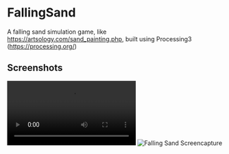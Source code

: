 # FallingSand
A falling sand simulation game, like https://artsology.com/sand_painting.php, built using Processing3 (https://processing.org/)

## Screenshots
![Falling Sand Screencapture](https://github.com/kalheyn/FallingSand/blob/main/falling-sand.mov)
![Falling Sand Screencapture](https://github.com/kalheyn/FallingSand/blob/main/falling-sand.gif)

